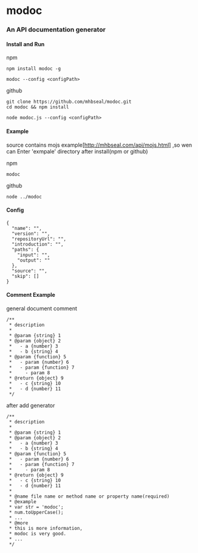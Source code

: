 # modoc
### An API documentation generator

#### Install and Run

npm

    npm install modoc -g
    
    modoc --config <configPath>

github
    
    git clone https://github.com/mhbseal/modoc.git
    cd modoc && npm install
    
    node modoc.js --config <configPath>

#### Example
source contains mojs example[http://mhbseal.com/api/mojs.html] ,so wen can Enter 'exmpale' directory after install(npm or github)

npm

    modoc

github

    node ../modoc

#### Config
  
    {
      "name": "",
      "version": "",
      "repositoryUrl": "",
      "introduction": "",
      "paths": {
        "input": "",
        "output": ""
      },
      "source": "",
      "skip": []
    }
    
#### Comment Example
  
general document comment

    /**
     * description
     *
     * @param {string} 1
     * @param {object} 2
     *   - a {number} 3
     *   - b {string} 4
     * @param {function} 5
     *   - param {number} 6
     *   - param {function} 7
     *     - param 8
     * @return {object} 9
     *   - c {string} 10
     *   - d {number} 11
     */

after add generator
    
    /**
     * description
     *
     * @param {string} 1
     * @param {object} 2
     *   - a {number} 3
     *   - b {string} 4
     * @param {function} 5
     *   - param {number} 6
     *   - param {function} 7
     *     - param 8
     * @return {object} 9
     *   - c {string} 10
     *   - d {number} 11
     * 
     * @name file name or method name or property name(required)
     * @example
     * var str = 'modoc';
     * num.toUpperCase();
     * ...
     * @more
     * this is more information,
     * modoc is very good.
     * ...
     */
